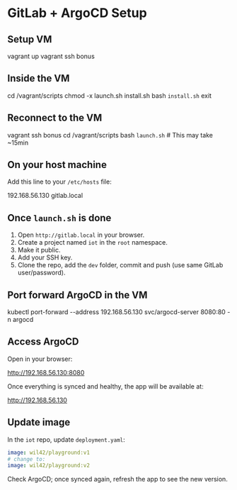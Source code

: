# GitLab + ArgoCD Setup

## Setup VM

vagrant up
vagrant ssh bonus


## Inside the VM

cd /vagrant/scripts
chmod -x launch.sh install.sh
bash `install.sh`
exit


## Reconnect to the VM

vagrant ssh bonus
cd /vagrant/scripts
bash `launch.sh` # This may take ~15min


## On your host machine

Add this line to your `/etc/hosts` file:

192.168.56.130 gitlab.local


## Once `launch.sh` is done

1. Open `http://gitlab.local` in your browser.  
2. Create a project named `iot` in the `root` namespace.  
3. Make it public.  
4. Add your SSH key.  
5. Clone the repo, add the `dev` folder, commit and push (use same GitLab user/password).

## Port forward ArgoCD in the VM

kubectl port-forward --address 192.168.56.130 svc/argocd-server 8080:80 -n argocd


## Access ArgoCD

Open in your browser:

http://192.168.56.130:8080


Once everything is synced and healthy, the app will be available at:

http://192.168.56.130


## Update image

In the `iot` repo, update `deployment.yaml`:

```yaml
image: wil42/playground:v1
# change to:
image: wil42/playground:v2
```

Check ArgoCD; once synced again, refresh the app to see the new version.